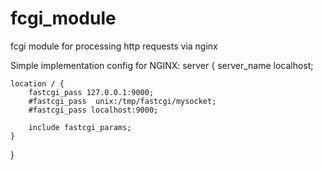 # fcgi_module
fcgi module for processing http requests via nginx

Simple implementation config for NGINX:
server { 
	server_name localhost; 

	location / { 
		fastcgi_pass 127.0.0.1:9000; 
		#fastcgi_pass  unix:/tmp/fastcgi/mysocket; 
		#fastcgi_pass localhost:9000; 
		 
		include fastcgi_params; 
	} 
}
